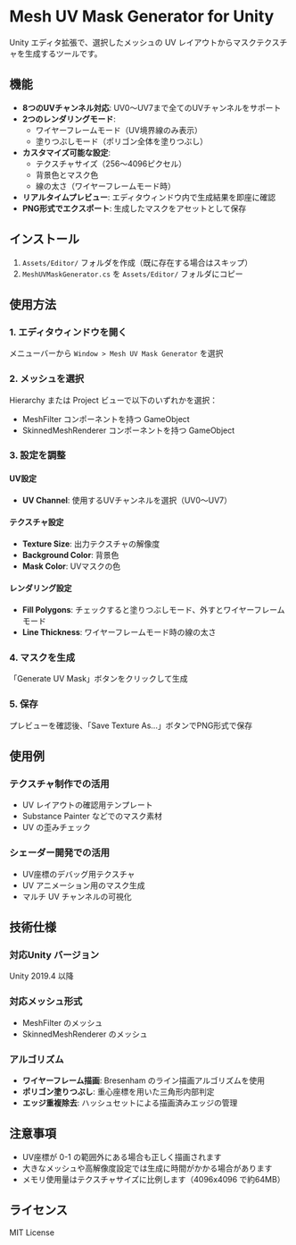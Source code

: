 # Mesh UV Mask Generator for Unity

Unity エディタ拡張で、選択したメッシュの UV レイアウトからマスクテクスチャを生成するツールです。

## 機能

- **8つのUVチャンネル対応**: UV0〜UV7まで全てのUVチャンネルをサポート
- **2つのレンダリングモード**:
  - ワイヤーフレームモード（UV境界線のみ表示）
  - 塗りつぶしモード（ポリゴン全体を塗りつぶし）
- **カスタマイズ可能な設定**:
  - テクスチャサイズ（256〜4096ピクセル）
  - 背景色とマスク色
  - 線の太さ（ワイヤーフレームモード時）
- **リアルタイムプレビュー**: エディタウィンドウ内で生成結果を即座に確認
- **PNG形式でエクスポート**: 生成したマスクをアセットとして保存

## インストール

1. `Assets/Editor/` フォルダを作成（既に存在する場合はスキップ）
2. `MeshUVMaskGenerator.cs` を `Assets/Editor/` フォルダにコピー

## 使用方法

### 1. エディタウィンドウを開く
メニューバーから `Window > Mesh UV Mask Generator` を選択

### 2. メッシュを選択
Hierarchy または Project ビューで以下のいずれかを選択：
- MeshFilter コンポーネントを持つ GameObject
- SkinnedMeshRenderer コンポーネントを持つ GameObject

### 3. 設定を調整

#### UV設定
- **UV Channel**: 使用するUVチャンネルを選択（UV0〜UV7）

#### テクスチャ設定
- **Texture Size**: 出力テクスチャの解像度
- **Background Color**: 背景色
- **Mask Color**: UVマスクの色

#### レンダリング設定
- **Fill Polygons**: チェックすると塗りつぶしモード、外すとワイヤーフレームモード
- **Line Thickness**: ワイヤーフレームモード時の線の太さ

### 4. マスクを生成
「Generate UV Mask」ボタンをクリックして生成

### 5. 保存
プレビューを確認後、「Save Texture As...」ボタンでPNG形式で保存

## 使用例

### テクスチャ制作での活用
- UV レイアウトの確認用テンプレート
- Substance Painter などでのマスク素材
- UV の歪みチェック

### シェーダー開発での活用
- UV座標のデバッグ用テクスチャ
- UV アニメーション用のマスク生成
- マルチ UV チャンネルの可視化

## 技術仕様

### 対応Unity バージョン
Unity 2019.4 以降

### 対応メッシュ形式
- MeshFilter のメッシュ
- SkinnedMeshRenderer のメッシュ

### アルゴリズム
- **ワイヤーフレーム描画**: Bresenham のライン描画アルゴリズムを使用
- **ポリゴン塗りつぶし**: 重心座標を用いた三角形内部判定
- **エッジ重複除去**: ハッシュセットによる描画済みエッジの管理

## 注意事項

- UV座標が 0-1 の範囲外にある場合も正しく描画されます
- 大きなメッシュや高解像度設定では生成に時間がかかる場合があります
- メモリ使用量はテクスチャサイズに比例します（4096x4096 で約64MB）

## ライセンス

MIT License